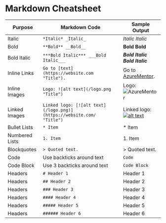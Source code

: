 # Markdown Cheatsheet

|Purpose|Markdown Code|Sample Output|
|-------|--------|------|
|Italic|`*Italic* _Italic_`|*Italic* _Italic_
|Bold|`**Bold** __Bold__`|**Bold** __Bold__
|Bold Italic|`***Bold Italic*** ___Bold Italic___`|***Bold Italic*** ___Bold Italic___
|Inline Links|`Go to [text](https://website.com "Title").`|Go to [AzureMentor](https://AzureMentor.azurewebsites.net "AzureMentor Official Website").
|Inline Images|`Logo: ![alt text](/logo.png "Title")`|Logo: ![AzureMentor](https://avatars0.githubusercontent.com/u/30055505 "AzureMentor Logo")
|Linked Images|`Linked logo: [![alt text](/logo.png)](https://website.com/ "Title")`|Linked logo: [![alt text](https://avatars0.githubusercontent.com/u/30055505)](https://AzureMentor.azurewebsites.net "AzureMentor Official Website")
|Bullet Lists|`* Item`| * Item
|Numbered Lists|`1. Item`| 1. Item
|Blockquotes|`> Quoted text.`| > Quoted text.
|Code|Use backticks around text|`Code`
|Code Block|Use 3 backticks around text| ```Code Block```
|Headers|`# Header 1`| Header 1
|Headers|`## Header 2`| Header 2
|Headers|`### Header 3`| Header 3
|Headers|`#### Header 4`| Header 4
|Headers|`##### Header 5`| Header 5
|Headers|`###### Header 6`| Header 6